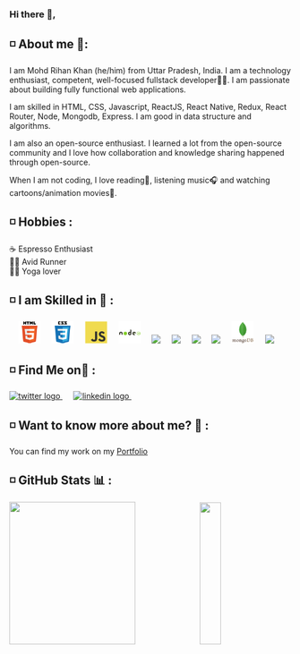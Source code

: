 ### Hi there :wave:,

## :white_medium_small_square: About me 🧑:

I am Mohd Rihan Khan (he/him) from Uttar Pradesh, India. I am a technology enthusiast, competent, well-focused fullstack developer👨‍💻. I am passionate about building fully functional web applications.

I am skilled in HTML, CSS, Javascript, ReactJS, React Native, Redux, React Router, Node, Mongodb, Express. I am good in data structure and algorithms.

I am also an open-source enthusiast. I learned a lot from the open-source community and I love how collaboration and knowledge sharing happened through open-source.

When I am not coding, I love reading📖, listening music🎧 and watching cartoons/animation movies🎥.

## :white_medium_small_square: Hobbies :

☕ Espresso Enthusiast <br/>
🏃‍♂️ Avid Runner </br>
🧘‍♂️ Yoga lover

<!-- <div align="center">
  <img src="/images/ezgif.com-video-to-gif.gif" alt="coding gif"/>
</div> -->

## :white_medium_small_square: I am Skilled in :hammer: :

<div align="center">
      <img height="40" src="https://raw.githubusercontent.com/devicons/devicon/master/icons/html5/html5-original-wordmark.svg">&nbsp;&nbsp;&nbsp;&nbsp;
      <img height="40" src="https://raw.githubusercontent.com/devicons/devicon/master/icons/css3/css3-original-wordmark.svg">&nbsp;&nbsp;&nbsp;&nbsp;
      <img height="40" src="https://raw.githubusercontent.com/devicons/devicon/master/icons/javascript/javascript-original.svg">&nbsp;&nbsp;&nbsp;&nbsp;
     <img height="40" src="https://raw.githubusercontent.com/devicons/devicon/master/icons/nodejs/nodejs-original-wordmark.svg">&nbsp;&nbsp;&nbsp;&nbsp;
      <img height="40" src="https://camo.githubusercontent.com/fbfcb9e3dc648adc93bef37c718db16c52f617ad055a26de6dc3c21865c3321d/68747470733a2f2f7777772e766563746f726c6f676f2e7a6f6e652f6c6f676f732f6769742d73636d2f6769742d73636d2d69636f6e2e737667">&nbsp;&nbsp;&nbsp;&nbsp;
      <img height="40" src="https://reactnative.dev/img/header_logo.svg">&nbsp;&nbsp;&nbsp;&nbsp;
      <img height="40" src="https://miro.medium.com/max/2800/0*U2DmhXYumRyXH6X1.png">&nbsp;&nbsp;&nbsp;&nbsp;
      <img height="40" src="https://n7.nextpng.com/sticker-png/925/447/sticker-png-express-js-node-js-javascript-mongodb-node-js-text-trademark-logo-web-application.png">&nbsp;&nbsp;&nbsp;&nbsp;
      <img height="40" src="https://raw.githubusercontent.com/devicons/devicon/master/icons/mongodb/mongodb-original-wordmark.svg">&nbsp;&nbsp;&nbsp;&nbsp;
      <img height="40" src="https://upload.wikimedia.org/wikipedia/commons/thumb/9/9a/Visual_Studio_Code_1.35_icon.svg/512px-Visual_Studio_Code_1.35_icon.svg.png"/>&nbsp;&nbsp;&nbsp;&nbsp;
</div>

## :white_medium_small_square: Find Me on📱 :

<div>
  <a href="https://twitter.com/MohdRih06409125" target="_blank">
    <img src="https://image.flaticon.com/icons/png/512/733/733579.png" alt="twitter logo" width="20" height="20"/>
  </a>&nbsp;&nbsp;&nbsp;&nbsp;

  <a href="https://www.linkedin.com/in/mohd-rihan-khan-6105a2173/" target="_blank">
    <img src="https://image.flaticon.com/icons/png/512/174/174857.png" alt="linkedin logo" width="20" height="20"/>
  </a>&nbsp;&nbsp;&nbsp;&nbsp; 
</div>

## :white_medium_small_square: Want to know more about me? :speech_balloon: :

You can find my work on my <a href="https://practical-cori-2d10f0.netlify.app/" target="_blank">Portfolio</a>

## :white_medium_small_square: GitHub Stats 📊 :

<div>
  <img src="https://github-readme-stats.vercel.app/api?username=iMrihan&show_icons=true&theme=radical" height="255px" width="66.75%"/>

  <img src="https://github-readme-stats.vercel.app/api/top-langs/?username=iMrihan&theme=tokyonight" height="254px" width="27.5%" />

</div>
